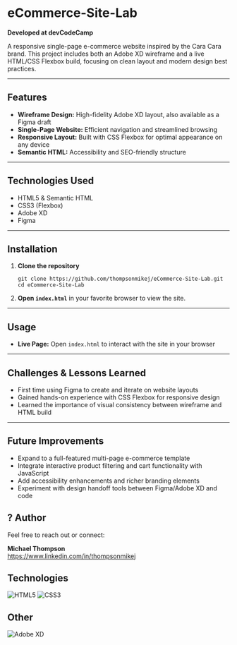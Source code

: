 # eCommerce-Site-Lab

**Developed at devCodeCamp**

A responsive single-page e-commerce website inspired by the Cara Cara brand. This project includes both an Adobe XD wireframe and a live HTML/CSS Flexbox build, focusing on clean layout and modern design best practices.

---

## Features

- **Wireframe Design:** High-fidelity Adobe XD layout, also available as a Figma draft
- **Single-Page Website:** Efficient navigation and streamlined browsing
- **Responsive Layout:** Built with CSS Flexbox for optimal appearance on any device
- **Semantic HTML:** Accessibility and SEO-friendly structure

---

## Technologies Used

- HTML5 & Semantic HTML
- CSS3 (Flexbox)
- Adobe XD
- Figma

---

## Installation

1. **Clone the repository**
    ```
    git clone https://github.com/thompsonmikej/eCommerce-Site-Lab.git
    cd eCommerce-Site-Lab
    ```
2. **Open `index.html`** in your favorite browser to view the site.

---

## Usage
- **Live Page:** Open `index.html` to interact with the site in your browser

---

## Challenges & Lessons Learned

- First time using Figma to create and iterate on website layouts
- Gained hands-on experience with CSS Flexbox for responsive design
- Learned the importance of visual consistency between wireframe and HTML build

---

## Future Improvements

- Expand to a full-featured multi-page e-commerce template
- Integrate interactive product filtering and cart functionality with JavaScript
- Add accessibility enhancements and richer branding elements
- Experiment with design handoff tools between Figma/Adobe XD and code

## ? Author

Feel free to reach out or connect:

**Michael Thompson**  
https://www.linkedin.com/in/thompsonmikej  

 
## Technologies
![HTML5](https://img.shields.io/badge/html5-%23E34F26.svg?style=for-the-badge&logo=html5&logoColor=white)
![CSS3](https://img.shields.io/badge/css3-%231572B6.svg?style=for-the-badge&logo=css3&logoColor=white)

## Other
![Adobe XD](https://img.shields.io/badge/Adobe%20XD-470137?style=for-the-badge&logo=Adobe%20XD&logoColor=#FF61F6)

